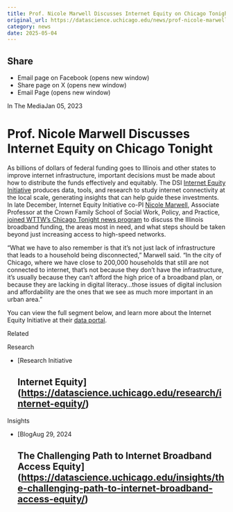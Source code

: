 ```yaml
---
title: Prof. Nicole Marwell Discusses Internet Equity on Chicago Tonight – DSI
original_url: https://datascience.uchicago.edu/news/prof-nicole-marwell-discusses-internet-equity-on-chicago-tonight
category: news
date: 2025-05-04
---
```


## Share

* Email page on Facebook (opens new window)
* Share page on X (opens new window)
* Email Page (opens new window)

<!-- Table-like structure detected -->

In The MediaJan 05, 2023

# Prof. Nicole Marwell Discusses Internet Equity on Chicago Tonight

As billions of dollars of federal funding goes to Illinois and other states to improve internet infrastructure, important decisions must be made about how to distribute the funds effectively and equitably. The DSI [Internet Equity Initiative](http://internetequity.uchicago.edu/) produces data, tools, and research to study internet connectivity at the local scale, generating insights that can help guide these investments. In late December, Internet Equity Initiative co-PI [Nicole Marwell](https://crownschool.uchicago.edu/directory/nicole-p-marwell), Associate Professor at the Crown Family School of Social Work, Policy, and Practice, [joined WTTW’s Chicago Tonight news program](https://video.wttw.com/video/need-internet-access-support-chicago-hjtxll/) to discuss the Illinois broadband funding, the areas most in need, and what steps should be taken beyond just increasing access to high-speed networks.

“What we have to also remember is that it’s not just lack of infrastructure that leads to a household being disconnected,” Marwell said. “In the city of Chicago, where we have close to 200,000 households that still are not connected to internet, that’s not because they don’t have the infrastructure, it’s usually because they can’t afford the high price of a broadband plan, or because they are lacking in digital literacy…those issues of digital inclusion and affordability are the ones that we see as much more important in an urban area.”

You can view the full segment below, and learn more about the Internet Equity Initiative at their [data portal](http://internetequity.uchicago.edu/).

Related

Research

* [Research Initiative

  ## Internet Equity](https://datascience.uchicago.edu/research/internet-equity/)

Insights

* [BlogAug 29, 2024

  ## The Challenging Path to Internet Broadband Access Equity](https://datascience.uchicago.edu/insights/the-challenging-path-to-internet-broadband-access-equity/)